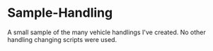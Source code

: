 # Sample-Handling
A small sample of the many vehicle handlings I've created. No other handling changing scripts were used.
